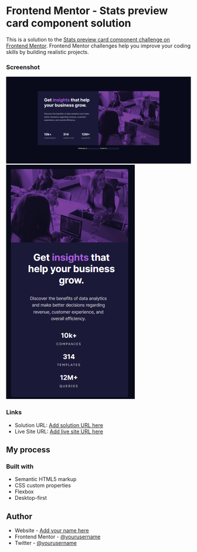 # Frontend Mentor - Stats preview card component solution

This is a solution to the [Stats preview card component challenge on Frontend Mentor](https://www.frontendmentor.io/challenges/stats-preview-card-component-8JqbgoU62). Frontend Mentor challenges help you improve your coding skills by building realistic projects. 


### Screenshot

![Desktop Screenshot](desktopscreenshot.png)
![Mobile Screenshot](mobilesdesigncreenshot.png)

### Links

- Solution URL: [Add solution URL here](https://github.com/tugcekizildg/Stats-Preview-Card-Challenge)
- Live Site URL: [Add live site URL here](https://668bdaec901f910cf3c10bac--superb-parfait-9f9b1d.netlify.app)

## My process

### Built with

- Semantic HTML5 markup
- CSS custom properties
- Flexbox
- Desktop-first 

## Author

- Website - [Add your name here](https://www.your-site.com)
- Frontend Mentor - [@yourusername](https://www.frontendmentor.io/profile/yourusername)
- Twitter - [@yourusername](https://www.twitter.com/yourusername)

